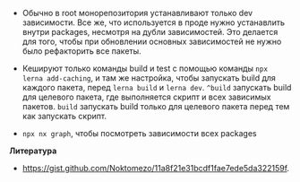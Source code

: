 * Обычно в root монорепозитория устанавливают только dev зависимости. Все же, что используется в проде нужно устанавлить внутри packages, несмотря на дубли зависимостей. Это делается для того, чтобы при обновлении основных зависимостей не нужно было рефакторить все пакеты.

* Кешируют только команды build и test с помощью команды `npx lerna add-caching`, и там же настройка, чтобы запускать build для каждого пакета, перед `lerna build` и `lerna dev`. `^build` запускать build для целевого пакета, где выполняется скрипт и всех зависимых пакетов. `build` запускать build только для целевого пакета перед тем как запускать скрипт.

* `npx nx graph`, чтобы посмотреть зависимости всех packages

**Литература**

* https://gist.github.com/Noktomezo/11a8f21e31bcdf1fae7ede5da322159f.
